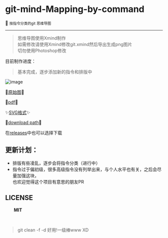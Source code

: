 # git-mind-Mapping-by-command
:notebook: <small> 按指令分类的git 思维导图</small>
<hr/>

> 思维导图使用Xmind制作<br>
> 如需修改请使用Xmind修改git.xmind然后导出生成png图片<br>
> 切勿使用Photoshop修改


目前制作进度：
> 基本完成，逐步添加新的指令和排版中

![image](https://github.com/Kuri-su/gitMindmap-by-command/blob/master/Git%20V2.7.4.png "showPNG")<br/>

:star2:[原始图](https://raw.githubusercontent.com/Kuri-su/gitMindmap-by-command/master/Git%20V2.7.4.png "pic" ):star2:
 
:sparkling_heart:[pdf](https://github.com/Kuri-su/gitMindmap-by-command/blob/master/Git%20V2.7.4.pdf "pdf" ):sparkling_heart:

:sparkles:[SVG格式](https://github.com/Kuri-su/gitMindmap-by-command/blob/master/Git%20V2.7.4.svg "svg" ):sparkles:

:bath:[download path](https://github.com/Kuri-su/gitMindmap-by-command/archive/v0.1.tar.gz "download path" ):bath:

在[releases](https://github.com/Kuri-su/gitMindmap-by-command/releases)中也可以选择下载
## 更新计划：
* 排版有些凌乱，逐步会将指令分类（进行中）
* 指令过于偏初级，很多高级指令没有列举出来，与个人水平也有关，之后会尽量加强这块，<br>也欢迎觉得这个项目有意思的朋友PR

## LICENSE
&nbsp;&nbsp;&nbsp;&nbsp;&nbsp;&nbsp;&nbsp;<b>MIT</b>

<br/>

> git clean -f -d 好用!一级棒www XD
